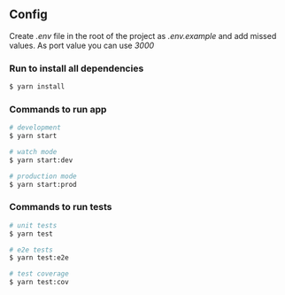 ## Config

Create *.env*  file in the root of the project as *.env.example*  and add missed values. As port value you can use *3000* 

### Run to install all dependencies
```bash
$ yarn install 
``` 

### Commands to run app 
```bash
# development
$ yarn start

# watch mode
$ yarn start:dev

# production mode
$ yarn start:prod
```
### Commands to run tests

```bash
# unit tests
$ yarn test

# e2e tests
$ yarn test:e2e

# test coverage
$ yarn test:cov
```
